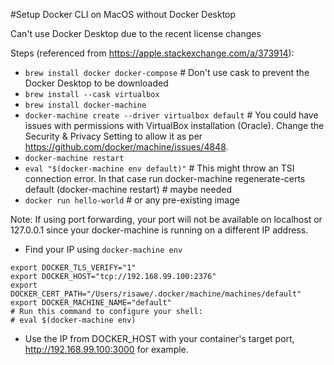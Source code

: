 #Setup Docker CLI on MacOS without Docker Desktop 
 
Can't use Docker Desktop due to the recent license changes

Steps (referenced from https://apple.stackexchange.com/a/373914):

* `brew install docker docker-compose` # Don't use cask to prevent the Docker Desktop to be downloaded
* `brew install --cask virtualbox` 
* `brew install docker-machine`
* `docker-machine create --driver virtualbox default` # You could have issues with permissions with VirtualBox installation (Oracle). Change the Security & Privacy Setting to allow it as per https://github.com/docker/machine/issues/4848.  
* `docker-machine restart`
* `eval "$(docker-machine env default)"` # This might throw an TSI connection error. In that case run docker-machine regenerate-certs default (docker-machine restart) # maybe needed
* `docker run hello-world` # or any pre-existing image

Note: If using port forwarding, your port will not be available on localhost or 127.0.0.1 since your docker-machine is running on a different IP address.
* Find your IP using `docker-machine env`
```docker-machine env
export DOCKER_TLS_VERIFY="1"
export DOCKER_HOST="tcp://192.168.99.100:2376"
export DOCKER_CERT_PATH="/Users/risawe/.docker/machine/machines/default"
export DOCKER_MACHINE_NAME="default"
# Run this command to configure your shell: 
# eval $(docker-machine env)
```
* Use the IP from DOCKER_HOST with your container's target port, http://192.168.99.100:3000 for example.
